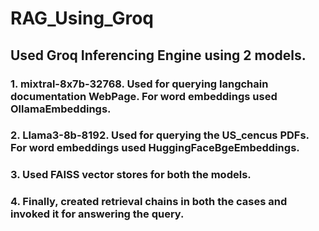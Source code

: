 # RAG_Using_Groq
## Used Groq Inferencing Engine using 2 models.

### 1. mixtral-8x7b-32768. Used for querying langchain documentation WebPage. For word embeddings used OllamaEmbeddings.
### 2. Llama3-8b-8192. Used for querying the US_cencus PDFs. For word embeddings used HuggingFaceBgeEmbeddings.
### 3. Used FAISS vector stores for both the models.
### 4. Finally, created retrieval chains in both the cases and invoked it for answering the query.
